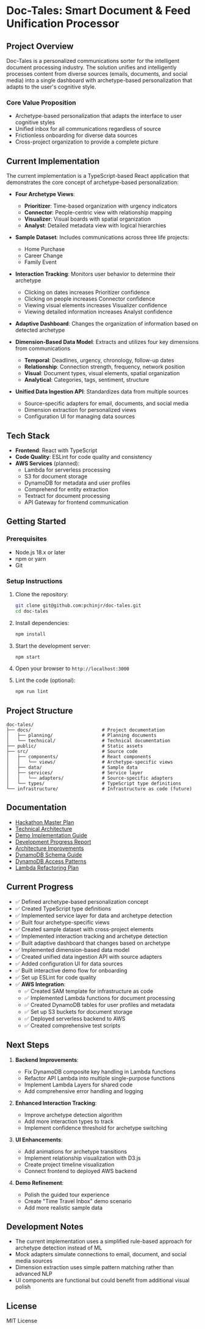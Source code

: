 # Doc-Tales: Smart Document & Feed Unification Processor

## Project Overview

Doc-Tales is a personalized communications sorter for the intelligent document processing industry. The solution unifies and intelligently processes content from diverse sources (emails, documents, and social media) into a single dashboard with archetype-based personalization that adapts to the user's cognitive style.

### Core Value Proposition

- Archetype-based personalization that adapts the interface to user cognitive styles
- Unified inbox for all communications regardless of source
- Frictionless onboarding for diverse data sources
- Cross-project organization to provide a complete picture

## Current Implementation

The current implementation is a TypeScript-based React application that demonstrates the core concept of archetype-based personalization:

- **Four Archetype Views**:
  - **Prioritizer**: Time-based organization with urgency indicators
  - **Connector**: People-centric view with relationship mapping
  - **Visualizer**: Visual boards with spatial organization
  - **Analyst**: Detailed metadata view with logical hierarchies

- **Sample Dataset**: Includes communications across three life projects:
  - Home Purchase
  - Career Change
  - Family Event

- **Interaction Tracking**: Monitors user behavior to determine their archetype
  - Clicking on dates increases Prioritizer confidence
  - Clicking on people increases Connector confidence
  - Viewing visual elements increases Visualizer confidence
  - Viewing detailed information increases Analyst confidence

- **Adaptive Dashboard**: Changes the organization of information based on detected archetype

- **Dimension-Based Data Model**: Extracts and utilizes four key dimensions from communications
  - **Temporal**: Deadlines, urgency, chronology, follow-up dates
  - **Relationship**: Connection strength, frequency, network position
  - **Visual**: Document types, visual elements, spatial organization
  - **Analytical**: Categories, tags, sentiment, structure

- **Unified Data Ingestion API**: Standardizes data from multiple sources
  - Source-specific adapters for email, documents, and social media
  - Dimension extraction for personalized views
  - Configuration UI for managing data sources

## Tech Stack

- **Frontend**: React with TypeScript
- **Code Quality**: ESLint for code quality and consistency
- **AWS Services** (planned):
  - Lambda for serverless processing
  - S3 for document storage
  - DynamoDB for metadata and user profiles
  - Comprehend for entity extraction
  - Textract for document processing
  - API Gateway for frontend communication

## Getting Started

### Prerequisites

- Node.js 18.x or later
- npm or yarn
- Git

### Setup Instructions

1. Clone the repository:
   ```bash
   git clone git@github.com:pchinjr/doc-tales.git
   cd doc-tales
   ```

2. Install dependencies:
   ```bash
   npm install
   ```

3. Start the development server:
   ```bash
   npm start
   ```

4. Open your browser to `http://localhost:3000`

5. Lint the code (optional):
   ```bash
   npm run lint
   ```

## Project Structure

```
doc-tales/
├── docs/                          # Project documentation
│   ├── planning/                  # Planning documents
│   └── technical/                 # Technical documentation
├── public/                        # Static assets
├── src/                           # Source code
│   ├── components/                # React components
│   │   └── views/                 # Archetype-specific views
│   ├── data/                      # Sample data
│   ├── services/                  # Service layer
│   │   └── adapters/              # Source-specific adapters
│   └── types/                     # TypeScript type definitions
└── infrastructure/                # Infrastructure as code (future)
```

## Documentation

- [Hackathon Master Plan](docs/planning/hackathon-master-plan.md)
- [Technical Architecture](docs/technical/technical-architecture.md)
- [Demo Implementation Guide](docs/technical/demo-implementation-guide.md)
- [Development Progress Report](docs/technical/development-progress.md)
- [Architecture Improvements](docs/technical/architecture-improvements.md)
- [DynamoDB Schema Guide](docs/technical/dynamodb-schema-guide.md)
- [DynamoDB Access Patterns](docs/technical/dynamodb-access-patterns.md)
- [Lambda Refactoring Plan](docs/technical/lambda-refactoring-plan.md)

## Current Progress

- ✅ Defined archetype-based personalization concept
- ✅ Created TypeScript type definitions
- ✅ Implemented service layer for data and archetype detection
- ✅ Built four archetype-specific views
- ✅ Created sample dataset with cross-project elements
- ✅ Implemented interaction tracking and archetype detection
- ✅ Built adaptive dashboard that changes based on archetype
- ✅ Implemented dimension-based data model
- ✅ Created unified data ingestion API with source adapters
- ✅ Added configuration UI for data sources
- ✅ Built interactive demo flow for onboarding
- ✅ Set up ESLint for code quality
- ✅ **AWS Integration**:
  - ✅ Created SAM template for infrastructure as code
  - ✅ Implemented Lambda functions for document processing
  - ✅ Created DynamoDB tables for user profiles and metadata
  - ✅ Set up S3 buckets for document storage
  - ✅ Deployed serverless backend to AWS
  - ✅ Created comprehensive test scripts

## Next Steps

1. **Backend Improvements**:
   - Fix DynamoDB composite key handling in Lambda functions
   - Refactor API Lambda into multiple single-purpose functions
   - Implement Lambda Layers for shared code
   - Add comprehensive error handling and logging

2. **Enhanced Interaction Tracking**:
   - Improve archetype detection algorithm
   - Add more interaction types to track
   - Implement confidence threshold for archetype switching

3. **UI Enhancements**:
   - Add animations for archetype transitions
   - Implement relationship visualization with D3.js
   - Create project timeline visualization
   - Connect frontend to deployed AWS backend

4. **Demo Refinement**:
   - Polish the guided tour experience
   - Create "Time Travel Inbox" demo scenario
   - Add more realistic sample data

## Development Notes

- The current implementation uses a simplified rule-based approach for archetype detection instead of ML
- Mock adapters simulate connections to email, document, and social media sources
- Dimension extraction uses simple pattern matching rather than advanced NLP
- UI components are functional but could benefit from additional visual polish

## License

MIT License
